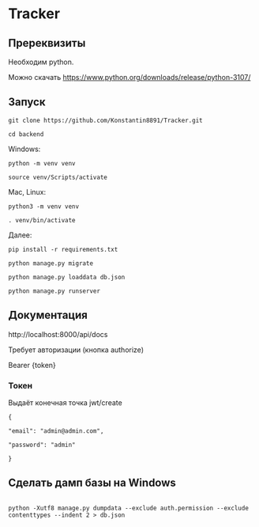 # Tracker

## Пререквизиты

Необходим python.

Можно скачать https://www.python.org/downloads/release/python-3107/

## Запуск

```
git clone https://github.com/Konstantin8891/Tracker.git

cd backend
```

Windows:

```
python -m venv venv

source venv/Scripts/activate
```

Mac, Linux:

```
python3 -m venv venv

. venv/bin/activate
```

Далее:

```
pip install -r requirements.txt

python manage.py migrate

python manage.py loaddata db.json

python manage.py runserver

```

## Документация

http://localhost:8000/api/docs

Требует авторизации (кнопка authorize)

Bearer {token}

### Токен

Выдаёт конечная точка jwt/create

```
{

"email": "admin@admin.com",

"password": "admin"

}
```

## Сделать дамп базы на Windows

```

python -Xutf8 manage.py dumpdata --exclude auth.permission --exclude contenttypes --indent 2 > db.json

```